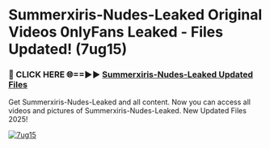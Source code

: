 # Summerxiris-Nudes-Leaked Original Videos 0nlyFans Leaked - Files Updated! (7ug15)

<h3>🔴 CLICK HERE 🌐==►► <a href="https://tinyurl.com/yc6ubb5a" rel="nofollow">Summerxiris-Nudes-Leaked Updated Files</a></h3>

Get Summerxiris-Nudes-Leaked and all content. Now you can access all videos and pictures of Summerxiris-Nudes-Leaked. New Updated Files 2025!

[![7ug15](https://i.imgur.com/7eu0CRL.gif)](https://tinyurl.com/yc6ubb5a)
